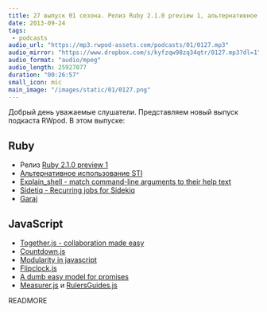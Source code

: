 ```yaml
---
title: 27 выпуск 01 сезона. Релиз Ruby 2.1.0 preview 1, альтернативное использование STI, Together.js, Flipclock.js и прочее
date: 2013-09-24
tags:
 - podcasts
audio_url: "https://mp3.rwpod-assets.com/podcasts/01/0127.mp3"
audio_mirror: "https://www.dropbox.com/s/kyfzqw98zq34qtr/0127.mp3?dl=1"
audio_format: "audio/mpeg"
audio_length: 25927077
duration: "00:26:57"
small_icon: mic
main_image: "/images/static/01/0127.png"
---
```


Добрый день уважаемые слушатели. Представляем новый выпуск подкаста RWpod. В этом выпуске:

## Ruby

 - Релиз [Ruby 2.1.0 preview 1](https://www.ruby-forum.com/topic/4417257)
 - [Альтернативное использование STI](http://nathanmlong.com/2013/05/better-single-table-inheritance/)
 - [Explain_shell - match command-line arguments to their help text](https://github.com/schneems/explain_shell)
 - [Sidetiq - Recurring jobs for Sidekiq](https://github.com/tobiassvn/sidetiq)
 - [Garaj](https://github.com/oguzbilgic/garaj)

## JavaScript

 - [Together.js - collaboration made easy](https://togetherjs.com/)
 - [Countdown.js](http://gumroad.github.io/countdown.js/)
 - [Modularity in javascript](http://shvets.github.io/blog/2013/09/21/modularity-in-javascript.html)
 - [Flipclock.js](http://flipclockjs.com/)
 - [A dumb easy model for promises](http://www.vittoriozaccaria.net/blog/2013/09/23/a-dumb-easy-model-for-promises.html)
 - [Measurer.js](http://mark-rolich.github.io/Measurer.js/) и [RulersGuides.js](http://mark-rolich.github.io/RulersGuides.js/)

READMORE

